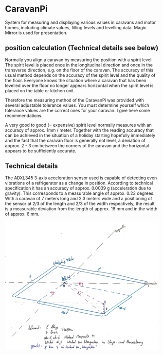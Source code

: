 # CaravanPi
System for measuring and displaying various values in caravans and motor homes, including climate values, filling levels and levelling data. Magic Mirror is used for presentation.

## position calculation (Technical details see below)

Normally you align a caravan by measuring the position with a spirit level. The spirit level is placed once in the longitudinal direction and once in the transverse direction, e.g. on the floor of the caravan. The accuracy of this usual method depends on the accuracy of the spirit level and the quality of the floor. Everyone knows the situation where a caravan that has been levelled over the floor no longer appears horizontal when the spirit level is placed on the table or kitchen unit.

Therefore the measuring method of the CaravanPi was provided with several adjustable tolerance values. You must determine yourself which tolerance values are the correct ones for your caravan. I give here some recommendations.

A very good to good (= expensive) spirit level normally measures with an accuracy of approx. 1mm / meter. Together with the reading accuracy that can be achieved in the situation of a holiday starting hopefully immediately and the fact that the caravan floor is generally not level, a deviation of approx. 2 - 3 cm between the corners of the caravan and the horizontal appears to be sufficiently accurate.





## Technical details

The ADXL345 3-axis acceleration sensor used is capable of detecting even vibrations of a refrigerator as a change in position. According to technical specification it has an accuracy of approx. 0.0039 g (acceleration due to gravity). This corresponds to a measurable angle of approx. 0.23 degrees. With a caravan of 7 meters long and 2.3 meters wide and a positioning of the sensor at 2/3 of the length and 2/3 of the width respectively, the result is a measurable deviation from the length of approx. 18 mm and in the width of approx. 6 mm. 
 
<img src="https://github.com/spitzlbergerj/CaravanPi/raw/master/images/WindschiefeFlaecheWinkelBerechnung.jpg">
